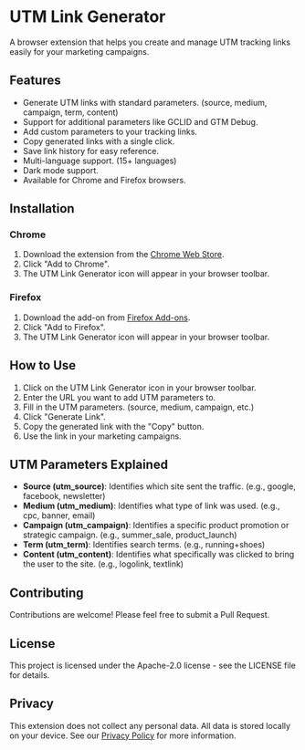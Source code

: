 # UTM Link Generator

A browser extension that helps you create and manage UTM tracking links easily for your marketing campaigns.

## Features

- Generate UTM links with standard parameters. (source, medium, campaign, term, content)
- Support for additional parameters like GCLID and GTM Debug.
- Add custom parameters to your tracking links.
- Copy generated links with a single click.
- Save link history for easy reference.
- Multi-language support. (15+ languages)
- Dark mode support.
- Available for Chrome and Firefox browsers.

## Installation

### Chrome
1. Download the extension from the [Chrome Web Store](https://chromewebstore.google.com/detail/utm-link-generator/hhbafjlkfaohmlhoicmgllabgccbpmga).
2. Click "Add to Chrome".
3. The UTM Link Generator icon will appear in your browser toolbar.

### Firefox
1. Download the add-on from [Firefox Add-ons](#).
2. Click "Add to Firefox".
3. The UTM Link Generator icon will appear in your browser toolbar.

## How to Use

1. Click on the UTM Link Generator icon in your browser toolbar.
2. Enter the URL you want to add UTM parameters to.
3. Fill in the UTM parameters. (source, medium, campaign, etc.)
4. Click "Generate Link".
5. Copy the generated link with the "Copy" button.
6. Use the link in your marketing campaigns.

## UTM Parameters Explained

- **Source (utm_source)**: Identifies which site sent the traffic. (e.g., google, facebook, newsletter)
- **Medium (utm_medium)**: Identifies what type of link was used. (e.g., cpc, banner, email)
- **Campaign (utm_campaign)**: Identifies a specific product promotion or strategic campaign. (e.g., summer_sale, product_launch)
- **Term (utm_term)**: Identifies search terms. (e.g., running+shoes)
- **Content (utm_content)**: Identifies what specifically was clicked to bring the user to the site. (e.g., logolink, textlink)

## Contributing

Contributions are welcome! Please feel free to submit a Pull Request.

## License

This project is licensed under the Apache-2.0 license - see the LICENSE file for details.

## Privacy

This extension does not collect any personal data. All data is stored locally on your device. See our [Privacy Policy](privacy-policy.md) for more information.